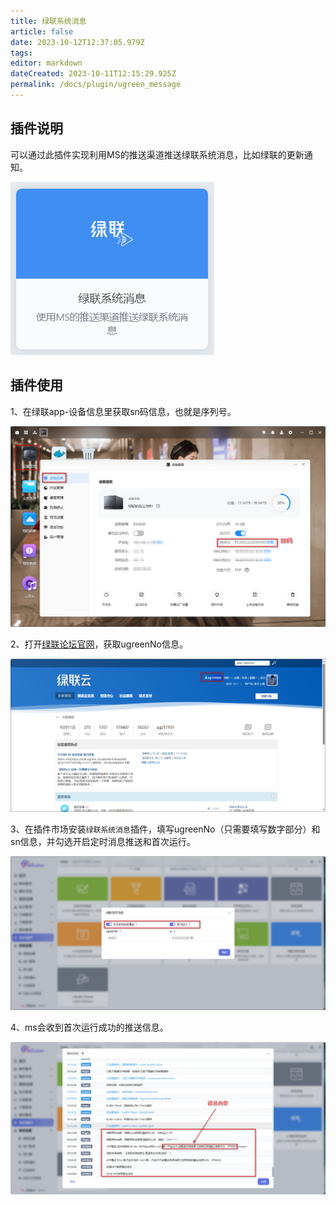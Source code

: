 ```yaml
---
title: 绿联系统消息
article: false
date: 2023-10-12T12:37:05.979Z
tags:
editor: markdown
dateCreated: 2023-10-11T12:15:29.925Z
permalink: /docs/plugin/ugreen_message
---
```


## 插件说明
可以通过此插件实现利用MS的推送渠道推送绿联系统消息，比如绿联的更新通知。

![0901.png](./images/0901.png)

## 插件使用
1、在绿联app-设备信息里获取sn码信息，也就是序列号。

![0902.png](./images/0902.png)

2、打开[绿联论坛官网](https://bbs.ugreengroup.com/forum.php)，获取ugreenNo信息。

![0903.png](./images/0903.png)

3、在插件市场安装`绿联系统消息`插件，填写ugreenNo（只需要填写数字部分）和sn信息，并勾选开启定时消息推送和首次运行。

![0904.png](./images/0904.png)

4、ms会收到首次运行成功的推送信息。

![0905.png](./images/0905.png)
